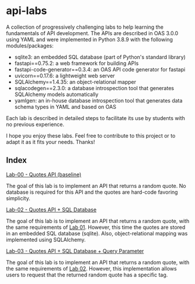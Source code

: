 # api-labs

A collection of progressively challenging labs to help learning the fundamentals of API development. The APIs are described in OAS 3.0.0 using YAML and were implemented in Python 3.8.9 with the following modules/packages:  

* sqlite3: an embedded SQL database (part of Python's standard library) 
* fastapi==0.75.2: a web framework for building APIs 
* fastapi-code-generator==0.3.4: an OAS API code generator for fastapi 
* uvicorn==0.17.6: a lightweight web server  
* SQLAlchemy==1.4.35: an object-relational mapper 
* sqlacodegen==2.3.0: a database introspection tool that generates SQLAlchemy models automatically 
* yamlgen: an in-house database introspection tool that generates data schema types in YAML and based on OAS

Each lab is described in detailed steps to facilitate its use by students with no previous experience. 

I hope you enjoy these labs. Feel free to contribute to this project or to adapt it as it fits your needs. Thanks!

## Index

[Lab-00 - Quotes API (baseline)](lab-00)

The goal of this lab is to implement an API that returns a random quote. No database is required for this API and the quotes are hard-code favoring simplicity. 

[Lab-02 - Quotes API  + SQL Database](lab-02)

The goal of this lab is to implement an API that returns a random quote, with the same requirements of [Lab 01](lab-01). However, this time the quotes are stored in an embedded SQL database (sqlite). Also, object-relational mapping was implemented using SQLAlchemy.

[Lab-03 - Quotes API  + SQL Database + Query Parameter](lab-03)

The goal of this lab is to implement an API that returns a random quote, with the same requirements of [Lab 02](lab-02). However, this implementation allows users to request that the returned random quote has a specific tag. 
